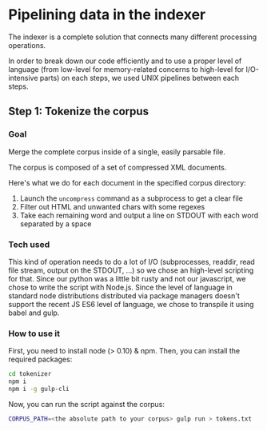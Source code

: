 Pipelining data in the indexer
==============================

The indexer is a complete solution that connects many different processing operations.

In order to break down our code efficiently and to use a proper level of language (from low-level for memory-related concerns to high-level for I/O-intensive parts) on each steps, we used UNIX pipelines between each steps.

Step 1: Tokenize the corpus
---------------------------

### Goal

Merge the complete corpus inside of a single, easily parsable file.

The corpus is composed of a set of compressed XML documents.

Here's what we do for each document in the specified corpus directory:

1. Launch the `uncompress` command as a subprocess to get a clear file
2. Filter out HTML and unwanted chars with some regexes
3. Take each remaining word and output a line on STDOUT with each word separated by a space

### Tech used

This kind of operation needs to do a lot of I/O (subprocesses, readdir, read file stream, output on the STDOUT, ...) so we chose an high-level scripting for that. Since our python was a little bit rusty and not our javascript, we chose to write the script with Node.js. Since the level of language in standard node distributions distributed via package managers doesn't support the recent JS ES6 level of language, we chose to transpile it using babel and gulp.

### How to use it

First, you need to install node (> 0.10) & npm. Then, you can install the required packages:

```sh
cd tokenizer
npm i 
npm i -g gulp-cli
```

Now, you can run the script against the corpus:

```sh
CORPUS_PATH=<the absolute path to your corpus> gulp run > tokens.txt
```

